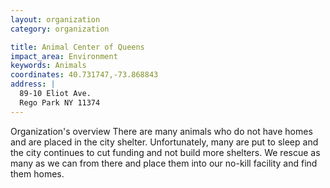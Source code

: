 ```yaml
---
layout: organization
category: organization

title: Animal Center of Queens
impact_area: Environment
keywords: Animals
coordinates: 40.731747,-73.868843
address: |
  89-10 Eliot Ave.
  Rego Park NY 11374
---
```

Organization's overview
There are many animals who do not have homes and are placed in the city shelter.  Unfortunately, many are put to sleep and the city continues to cut funding and not build more shelters.  We rescue as many as we can from there and place them into our no-kill facility and find them homes.